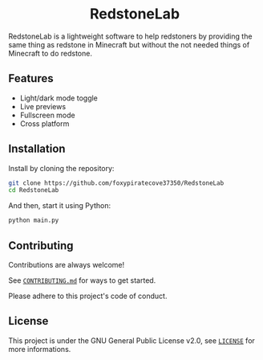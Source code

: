 <div align="center">

<!-- ![Logo](./brand/logo.png) -->

# RedstoneLab

</div>

RedstoneLab is a lightweight software to help redstoners  by providing the same thing as redstone in Minecraft but without the not needed things of Minecraft to do redstone.

<!--

## Screenshots>

![App Screenshot](https://via.placeholder.com/468x300?text=*Screenshot+here+soon*)

-->

## Features

- Light/dark mode toggle
- Live previews
- Fullscreen mode
- Cross platform

## Installation

Install by cloning the repository:

```bash
git clone https://github.com/foxypiratecove37350/RedstoneLab
cd RedstoneLab
```

And then, start it using Python:

```bash
python main.py
```

## Contributing

Contributions are always welcome!

See [`CONTRIBUTING.md`](./CONTRIBUTING.md) for ways to get started.

Please adhere to this project's code of conduct.

## License

This project is under the GNU General Public License v2.0, see [`LICENSE`](./LICENSE) for more informations.
